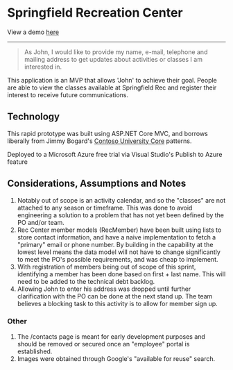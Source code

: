 # Springfield Recreation Center

View a demo [here](http://springfieldrec.azurewebsites.net/)

-----------------

> As John, I would like to provide my name, e-mail, telephone and mailing address to get updates about
activities or classes I am interested in.

This application is an MVP that allows 'John' to achieve their goal. People are able to view the classes available at Springfield Rec and register their interest to receive future communications.

## Technology
This rapid prototype was built using ASP.NET Core MVC, and borrows liberally from Jimmy Bogard's [Contoso University Core](https://github.com/jbogard/ContosoUniversityCore) patterns.

Deployed to a Microsoft Azure free trial via Visual Studio's Publish to Azure feature


## Considerations, Assumptions and Notes
1. Notably out of scope is an activity calendar, and so the "classes" are not attached to any season or timeframe. This was done to avoid engineering a solution to a problem that has not yet been defined by the PO and/or team.
1. Rec Center member models (RecMember) have been built using lists to store contact information, and have a naive implementation to fetch a "primary" email or phone number. By building in the capability at the lowest level means the data model will not have to change significantly to meet the PO's possible requirements, and was cheap to implement.
1. With registration of members being out of scope of this sprint, identifying a member has been done based on first + last name. This will need to be added to the technical debt backlog.
1. Allowing John to enter his address was dropped until further clarification with the PO can be done at the next stand up. The team believes a blocking task to this activity is to allow for member sign up.

### Other
1. The /contacts page is meant for early development purposes and should be removed or secured once an "employee" portal is established.  
1. Images were obtained through Google's "available for reuse" search.
